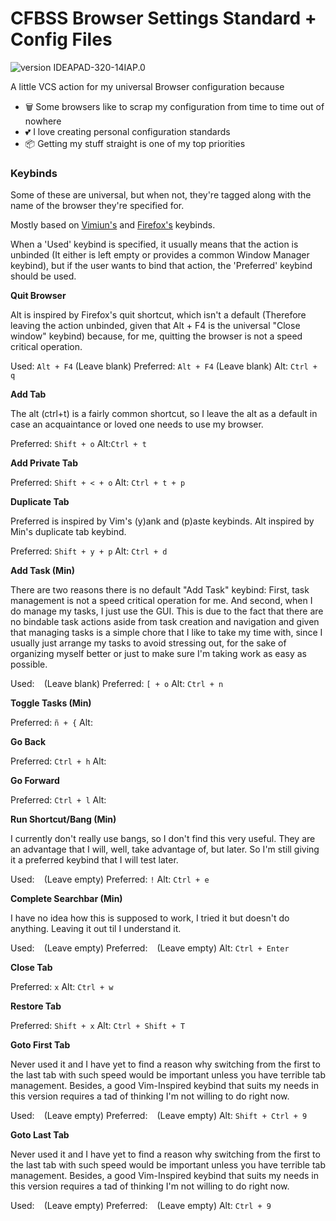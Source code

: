 # CFBSS Browser Settings Standard + Config Files
![version IDEAPAD-320-14IAP.0](https://img.shields.io/badge/version-IDEAPAD--320--14IAP.0-brightgreen "version IDEAPAD-320-14IAP.0")

<!--https://github.com/adam-p/markdown-here/wiki/Markdown-Cheatsheet-->
<!--https://gist.github.com/jonikarppinen/47dc8c1d7ab7e911f4c9-->

A little VCS action for my universal Browser configuration because
- 🗑️ Some browsers like to scrap my configuration from time to time out of nowhere
- 💕 I love creating personal configuration standards
- 📦 Getting my stuff straight is one of my top priorities

### Keybinds

Some of these are universal, but when not, they're tagged along with the name of the browser they're specified for.

Mostly based on [Vimiun's](https://github.com/bitcode/Vimium/blob/master/keybinds.md) and [Firefox's](https://support.mozilla.org/en-US/kb/keyboard-shortcuts-perform-firefox-tasks-quickly?redirectslug=Keyboard+shortcuts&redirectlocale=en-US) keybinds.

When a 'Used' keybind is specified, it usually means that the action is unbinded (It either is left empty or provides a common Window Manager keybind), but if the user wants to bind that action, the 'Preferred' keybind should be used.

<!--TODO: [TOC]-->

**Quit Browser**

Alt is inspired by Firefox's quit shortcut, which isn't a default (Therefore leaving the action unbinded, given that Alt + F4 is the universal "Close window" keybind) because, for me, quitting the browser is not a speed critical operation.

Used: `Alt + F4` (Leave blank)
Preferred: `Alt + F4` (Leave blank)
Alt: `Ctrl + q`

**Add Tab**

The alt (ctrl+t) is a fairly common shortcut, so I leave the alt as a default in case an acquaintance or loved one needs to use my browser.

Preferred: `Shift + o`
Alt:`Ctrl + t`

**Add Private Tab**

Preferred: `Shift + < + o`
Alt: `Ctrl + t + p`

**Duplicate Tab**

Preferred is inspired by Vim's (y)ank and (p)aste keybinds. Alt inspired by Min's duplicate tab keybind.

Preferred: `Shift + y + p`
Alt: `Ctrl + d`

**Add Task (Min)**

There are two reasons there is no default "Add Task" keybind: First, task management is not a speed critical operation for me. And second, when I do manage my tasks, I just use the GUI. This is due to the fact that there are no bindable task actions aside from task creation and navigation and given that managing tasks is a simple chore that I like to take my time with, since I usually just arrange my tasks to avoid stressing out, for the sake of organizing myself better or just to make sure I'm taking work as easy as possible.

Used: ` ` (Leave blank)
Preferred: `[ + o`
Alt: `Ctrl + n`

**Toggle Tasks (Min)**

Preferred: `ñ + {`
Alt: ` ` <!--TODO-->

**Go Back**

Preferred: `Ctrl + h`
Alt: ` ` <!--TODO-->


**Go Forward**

Preferred: `Ctrl + l`
Alt: ` ` <!--TODO-->

**Run Shortcut/Bang (Min)**

I currently don't really use bangs, so I don't find this very useful. They are an advantage that I will, well, take advantage of, but later. So I'm still giving it a preferred keybind that I will test later.

Used: ` ` (Leave empty)
Preferred: `!`
Alt: `Ctrl + e`

**Complete Searchbar (Min)**

I have no idea how this is supposed to work, I tried it but doesn't do anything. Leaving it out til I understand it.

Used: ` ` (Leave empty)
Preferred: ` ` (Leave empty)
Alt: `Ctrl + Enter`

**Close Tab**

Preferred: `x`
Alt: `Ctrl + w`

**Restore Tab**

Preferred: `Shift + x`
Alt: `Ctrl + Shift + T`

**Goto First Tab**

Never used it and I have yet to find a reason why switching from the first to the last tab with such speed would be important unless you have terrible tab management. Besides, a good Vim-Inspired keybind that suits my needs in this version requires a tad of thinking I'm not willing to do right now.

Used: ` ` (Leave empty)
Preferred: ` ` (Leave empty)
Alt: `Shift + Ctrl + 9`

**Goto Last Tab**

Never used it and I have yet to find a reason why switching from the first to the last tab with such speed would be important unless you have terrible tab management. Besides, a good Vim-Inspired keybind that suits my needs in this version requires a tad of thinking I'm not willing to do right now.

Used: ` ` (Leave empty)
Preferred: ` ` (Leave empty)
Alt: `Ctrl + 9`

<!-- TODO: The rest -->
